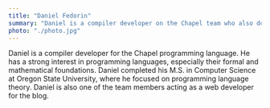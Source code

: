 ```yaml
---
title: "Daniel Fedorin"
summary: "Daniel is a compiler developer on the Chapel team who also does web development for this blog."
photo: "./photo.jpg"
---
```


Daniel is a compiler developer for the Chapel programming language. He has a
strong interest in programming languages, especially their formal and
mathematical foundations. Daniel completed his M.S. in Computer Science at
Oregon State University, where he focused on programming language theory.
Daniel is also one of the team members acting as a web developer for the blog.
